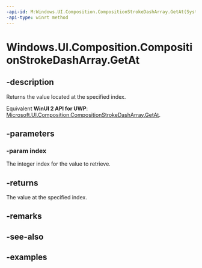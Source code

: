 ```yaml
---
-api-id: M:Windows.UI.Composition.CompositionStrokeDashArray.GetAt(System.UInt32)
-api-type: winrt method
---
```


<!-- Method syntax.
public float CompositionStrokeDashArray.GetAt(UInt32 index)
-->

# Windows.UI.Composition.CompositionStrokeDashArray.GetAt

## -description

Returns the value located at the specified index.

Equivalent **WinUI 2 API for UWP**: [Microsoft.UI.Composition.CompositionStrokeDashArray.GetAt](/windows/winui/api/microsoft.ui.composition.compositionstrokedasharray.getat).

## -parameters
### -param index

The integer index for the value to retrieve.

## -returns

The value at the specified index.

## -remarks

## -see-also

## -examples

